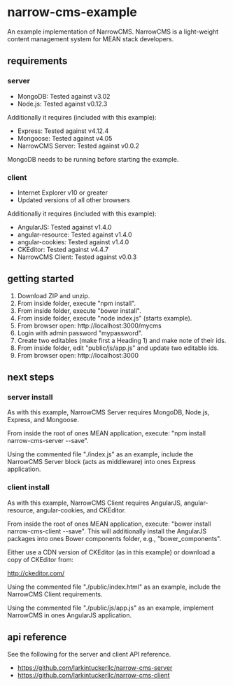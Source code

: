 # narrow-cms-example

An example implementation of NarrowCMS. NarrowCMS is a light-weight content management system for MEAN stack developers.

## requirements

### server

* MongoDB: Tested against v3.02
* Node.js: Tested against v0.12.3

Additionally it requires (included with this example):

* Express: Tested against v4.12.4
* Mongoose: Tested against v4.05
* NarrowCMS Server: Tested against v0.0.2

MongoDB needs to be running before starting the example.

### client

* Internet Explorer v10 or greater
* Updated versions of all other browsers

Additionally it requires (included with this example):

* AngularJS: Tested against v1.4.0
* angular-resource: Tested against v1.4.0
* angular-cookies: Tested against v1.4.0
* CKEditor: Tested against v4.4.7
* NarrowCMS Client: Tested against v0.0.3

## getting started

1. Download ZIP and unzip.
2. From inside folder, execute "npm install".
3. From inside folder, execute "bower install".
4. From inside folder, execute "node index.js" (starts example).
5. From browser open: http://localhost:3000/mycms
6. Login with admin password "mypassword".
7. Create two editables (make first a Heading 1) and make note of their ids.
8. From inside folder, edit "public/js/app.js" and update two editable ids.
9. From browser open: http://localhost:3000

## next steps

### server install

As with this example, NarrowCMS Server requires MongoDB, Node.js, Express, and Mongoose.

From inside the root of ones MEAN application, execute:
"npm install narrow-cms-server --save".

Using the commented file "./index.js" as an example, include the NarrowCMS Server block (acts as middleware) into ones Express application.

### client install

As with this example, NarrowCMS Client requires AngularJS, angular-resource, angular-cookies, and CKEditor.

From inside the root of ones MEAN application, execute:
"bower install narrow-cms-client --save". This will additionally install the AngularJS packages into ones Bower components folder, e.g., "bower_components".

Either use a CDN version of CKEditor (as in this example) or download a copy of CKEditor from:

http://ckeditor.com/

Using the commented file "./public/index.html" as an example, include the NarrowCMS Client requirements.

Using the commented file "./public/js/app.js" as an example, implement NarrowCMS in ones AngularJS application.

## api reference

See the following for the server and client API reference.

* https://github.com/larkintuckerllc/narrow-cms-server
* https://github.com/larkintuckerllc/narrow-cms-client
